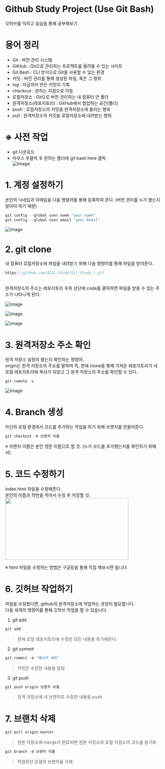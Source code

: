 # Github Study Project (Use Git Bash)
깃허브를 익히고 실습을 통해 공부해보기<br>
# 용어 정리
 * Git : 버전 관리 시스템
 * GitHub : Git으로 관리하는 프로젝트를 올려둘 수 있는 사이트
 * Git Bash : CLI 방식으로 Git을 사용할 수 있는 환경
 * 커밋 : 버전 관리를 통해 생성된 파일, 혹은 그 행위
 * log : 지금까지 만든 커밋의 기록
 * checkout : 원하는 지점으로 이동
 * 로컬저장소 : Git으로 버전 관리하는 내 컴퓨터 안 폴더
 * 원격저장소(레포지토리) : GitHub에서 협업하는 공간(폴더)
 * push : 로컬저장소의 커밋을 원격저장소에 올리는 행위
 * pull : 원격저장소의 커밋을 로컬저장소에 내려받는 행위
# ※ 사전 작업
  * git 다운로드
  * 마우스 우클릭 후 원하는 폴더에 git bash here 클릭<br>
  ![image](https://user-images.githubusercontent.com/88313282/148160155-3c9e93fd-61a7-4b7c-b300-2011e87a84c9.png)
# 1. 계정 설정하기
본인의 닉네임과 이메일을 다음 명령어를 통해 등록하여 준다. (버전 관리를 누가 했는지 알아야 하기 때문)
```swift
git config --global user.name "your name"
git config --global user.email "your Email"

```
![image](https://user-images.githubusercontent.com/88313282/148159261-09a7c172-5d71-419e-bdaf-082da465956d.png)

# 2. git clone
내 컴퓨터 로컬저장소에 파일을 내려받기 위해 다음 명령어를 통해 파일을 받아준다.
```swift
https://github.com/AISL-Study/Git_Study_1.git

```
<br>
원격저장소의 주소는 레포지토리 우측 상단에 code를 클릭하면 파일을 받을 수 있는 주소가 나타나게 된다.<br>

![image](https://user-images.githubusercontent.com/88313282/148161025-9d286fb3-9616-4aa8-be19-8e89a1ea6532.png)<br>

![image](https://user-images.githubusercontent.com/88313282/148161599-6a82b9ba-ee50-4b41-a246-454659368d8f.png)

![image](https://user-images.githubusercontent.com/88313282/148161817-3424239f-af8f-4052-990d-9cc971ebfbc1.png)

# 3. 원격저장소 주소 확인
원격 저장소 설정이 됐는지 확인하는 명령어.<br>
origin는 원격 저장소의 주소를 말하며
즉, 현재 clone을 통해 가져온 레포지토리가 내 로컬 레포지토리에 복사가 되었고 그 원격 저장소의 주소를 확인할 수 있다. 
```swift
git remote -v

```
![image](https://user-images.githubusercontent.com/88313282/148161979-790f1f04-871c-4b67-a033-7c07c60c056f.png)

# 4. Branch 생성
자신의 로컬 환경에서 코드를 추가하는 작업을 하기 위해 브랜치를 만들어준다.

```swift
git checkout -b 브랜치 이름
```
※ 브랜치 이름은 본인 영문 이름으로 할 것. (누가 코드를 추가했는지를 확인하기 위해서)

# 5. 코드 수정하기
index.html 파일을 수정해준다.<br>
본인의 이름과 학번을 적어서 수정 후 저장할 것.<br>
<img src="https://user-images.githubusercontent.com/88313282/148162543-b294b94d-6f11-42c9-a07a-1d0905254354.png"  width="400" height="200">

※ html 파일을 수정하는 방법은 구글링을 통해 직접 해보시면 됩니다.

# 6. 깃허브 작업하기
파일을 수정했다면, github의 원격저장소에 작업하는 과정이 필요합니다.<br>
다음 세개의 명령어를 통해 깃허브 작업을 할 수 있습니다.
1. git add
```swift
git add .
```
   > 현재 로컬 레포지토리에 수정한 모든 내용을 추가해준다.

2. git commit
```swift
git commit -m "메시지 내용"
```
   > 커밋은 수정한 내용을 알림 

3. git push
```swift
git push origin 브랜치 이름
```
   > 원격 저장소에 내 브랜치로 수정한 내용을 push

# 7. 브랜치 삭제
```swift
git pull origin master
```
> 원본 저장소에 merge가 완료되면 원본 저장소와 로컬 저장소의 코드를 동기화
```swift
git branch -d 브랜치 이름
```
> 작업하던 로컬의 브랜치를 삭제


